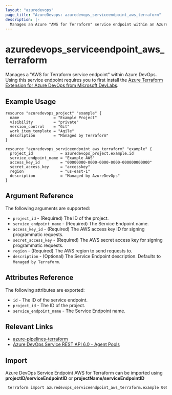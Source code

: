 ```yaml
---
layout: "azuredevops"
page_title: "AzureDevops: azuredevops_serviceendpoint_aws_terraform"
description: |-
  Manages an Azure "AWS for Terraform" service endpoint within an Azure DevOps organization.
---
```


# azuredevops_serviceendpoint_aws_terraform

Manages a "AWS for Terraform service endpoint" within Azure DevOps. Using this service endpoint requires you to first install the [Azure Terraform Extension for Azure DevOps from Microsoft DevLabs](https://marketplace.visualstudio.com/items?itemName=ms-devlabs.custom-terraform-tasks).

## Example Usage

```hcl
resource "azuredevops_project" "example" {
  name               = "Example Project"
  visibility         = "private"
  version_control    = "Git"
  work_item_template = "Agile"
  description        = "Managed by Terraform"
}

resource "azuredevops_serviceendpoint_aws_terraform" "example" {
  project_id            = azuredevops_project.example.id
  service_endpoint_name = "Example AWS"
  access_key_id         = "00000000-0000-0000-0000-000000000000"
  secret_access_key     = "accesskey"
  region                = "us-east-1"
  description           = "Managed by AzureDevOps"
}
```

## Argument Reference

The following arguments are supported:

* `project_id` - (Required) The ID of the project.
* `service_endpoint_name` - (Required) The Service Endpoint name.
* `access_key_id` - (Required) The AWS access key ID for signing programmatic requests.
* `secret_access_key` - (Required) The AWS secret access key for signing programmatic requests.
* `region` - (Required) The AWS region to send requests to.
* `description` - (Optional) The Service Endpoint description. Defaults to `Managed by Terraform`.

## Attributes Reference

The following attributes are exported:

* `id` - The ID of the service endpoint.
* `project_id` - The ID of the project.
* `service_endpoint_name` - The Service Endpoint name.

## Relevant Links
* [azure-pipelines-terraform](https://github.com/microsoft/azure-pipelines-terraform)
* [Azure DevOps Service REST API 6.0 - Agent Pools](https://docs.microsoft.com/en-us/rest/api/azure/devops/serviceendpoint/endpoints?view=azure-devops-rest-6.0)

## Import
Azure DevOps Service Endpoint AWS for Terraform can be imported using **projectID/serviceEndpointID** or **projectName/serviceEndpointID**

```sh
 terraform import azuredevops_serviceendpoint_aws_terraform.example 00000000-0000-0000-0000-000000000000/00000000-0000-0000-0000-000000000000
```
